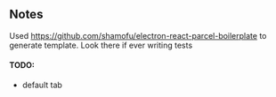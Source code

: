 ## Notes

Used https://github.com/shamofu/electron-react-parcel-boilerplate to generate template. Look there if ever writing tests

#### TODO:

- default tab
